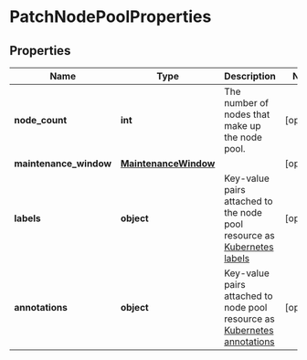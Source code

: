 # PatchNodePoolProperties

## Properties
| Name | Type | Description | Notes |
| ------------ | ------------- | ------------- | ------------- |
| **node_count** | **int** | The number of nodes that make up the node pool.  | [optional]  |
| **maintenance_window** | [**MaintenanceWindow**](MaintenanceWindow.md) |  | [optional]  |
| **labels** | **object** | Key-value pairs attached to the node pool resource as [Kubernetes labels](https://kubernetes.io/docs/concepts/overview/working-with-objects/labels/)  | [optional]  |
| **annotations** | **object** | Key-value pairs attached to node pool resource as [Kubernetes annotations](https://kubernetes.io/docs/concepts/overview/working-with-objects/annotations/)  | [optional]  |


